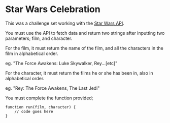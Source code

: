 # Star Wars Celebration

This was a challenge set working with the [Star Wars API](https://swapi.co/).

You must use the API to fetch data and return two strings after inputting two parameters; film, and character.

For the film, it must return the name of the film, and all the characters in the film in alphabetical order.

eg. "The Force Awakens: Luke Skywalker, Rey...[etc]"

For the character, it must return the films he or she has been in, also in alphabetical order.

eg. "Rey: The Force Awakens, The Last Jedi"

You must complete the function provided;

```
function run(film, character) {
    // code goes here
}
```
